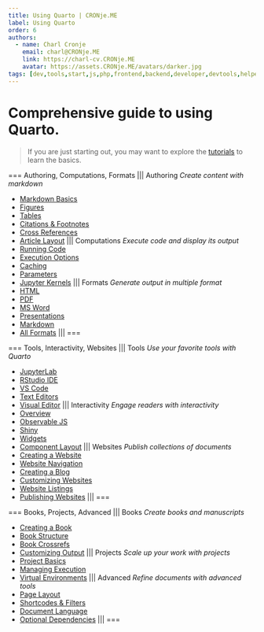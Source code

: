 ```yaml
---
title: Using Quarto | CRONje.ME
label: Using Quarto
order: 6
authors:
  - name: Charl Cronje
    email: charl@CRONje.ME
    link: https://charl-cv.CRONje.ME
    avatar: https://assets.CRONje.ME/avatars/darker.jpg
tags: [dev,tools,start,js,php,frontend,backend,developer,devtools,helpers,log]
---
```

# Comprehensive guide to using Quarto.  

> If you are just starting out, you may want to explore the [tutorials](https://quarto.org/docs/get-started/) to learn the basics.

===  Authoring, Computations, Formats
||| Authoring
_Create content with markdown_
- [Markdown Basics](https://quarto.org/docs/authoring/markdown-basics.html)
- [Figures](https://quarto.org/docs/authoring/figures.html)
- [Tables](https://quarto.org/docs/authoring/tables.html)
- [Citations & Footnotes](https://quarto.org/docs/authoring/footnotes-and-citations.html)
- [Cross References](https://quarto.org/docs/authoring/cross-references.html)
- [Article Layout](https://quarto.org/docs/authoring/article-layout.html)
||| Computations
_Execute code and display its output_
- [Running Code](https://quarto.org/docs/computations/running-code.html)
- [Execution Options](https://quarto.org/docs/computations/execution-options.html)
- [Caching](https://quarto.org/docs/computations/caching.html)
- [Parameters](https://quarto.org/docs/computations/parameters.html)
- [Jupyter Kernels](https://quarto.org/docs/computations/jupyter-kernels.html)
||| Formats
_Generate output in multiple format_
- [HTML](https://quarto.org/docs/output-formats/html-basics.html)
- [PDF](https://quarto.org/docs/output-formats/pdf-basics.html)
- [MS Word](https://quarto.org/docs/output-formats/ms-word.html)
- [Presentations](https://quarto.org/docs/presentations/)
- [Markdown](https://quarto.org/docs/output-formats/gfm.html)
- [All Formats](https://quarto.org/docs/output-formats/all-formats.html)
|||
===

=== Tools, Interactivity, Websites
||| Tools
_Use your favorite tools with Quarto_
- [JupyterLab](https://quarto.org/docs/tools/jupyter-lab.html)
- [RStudio IDE](https://quarto.org/docs/tools/rstudio.html)
- [VS Code](https://quarto.org/docs/tools/vscode.html)
- [Text Editors](https://quarto.org/docs/tools/text-editors.html)
- [Visual Editor](https://quarto.org/docs/visual-editor/)
||| Interactivity
_Engage readers with interactivity_
- [Overview](https://quarto.org/docs/interactive/)
- [Observable JS](https://quarto.org/docs/interactive/ojs/)
- [Shiny](https://quarto.org/docs/interactive/shiny/)
- [Widgets](https://quarto.org/docs/interactive/widgets/jupyter.html)
- [Component Layout](https://quarto.org/docs/interactive/layout.html)
||| Websites
_Publish collections of documents_
- [Creating a Website](https://quarto.org/docs/websites/)
- [Website Navigation](https://quarto.org/docs/websites/website-navigation.html)
- [Creating a Blog](https://quarto.org/docs/websites/website-blog.html)
- [Customizing Websites](https://quarto.org/docs/websites/website-search.html)
- [Website Listings](https://quarto.org/docs/websites/website-listings.html)
- [Publishing Websites](https://quarto.org/docs/websites/publishing-websites.html)
|||
===

=== Books, Projects, Advanced
||| Books
_Create books and manuscripts_
- [Creating a Book](https://quarto.org/docs/books/)
- [Book Structure](https://quarto.org/docs/books/book-structure.html)
- [Book Crossrefs](https://quarto.org/docs/books/book-crossrefs.html)
- [Customizing Output](https://quarto.org/docs/books/book-output.html)
||| Projects
_Scale up your work with projects_
- [Project Basics](https://quarto.org/docs/projects/quarto-projects.html)
- [Managing Execution](https://quarto.org/docs/projects/code-execution.html)
- [Virtual Environments](https://quarto.org/docs/projects/virtual-environments.html)
||| Advanced
_Refine documents with advanced tools_
- [Page Layout](https://quarto.org/docs/output-formats/page-layout.html)
- [Shortcodes & Filters](https://quarto.org/docs/authoring/shortcodes-and-filters.html)
- [Document Language](https://quarto.org/docs/authoring/language.html)
- [Optional Dependencies](https://quarto.org/docs/tools/dependencies.html)
|||
===
```